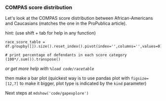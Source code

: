 ### COMPAS score distribution

Let's look at the COMPAS score distribution between African-Americans and Caucasians (matches the one in the ProPublica article).

hint: (use shift + tab for help in any function)
```
race_score_table = df.groupby([]).size().reset_index().pivot(index='',columns='',values=0)

# print percentage of defendants in each score category
(100*/.sum()).transpose()
```

_or get more help with `%load code/racetable`_

then make a bar plot (quickest way is to use pandas plot with `figsize=[12,7]` to make it bigger, plot type is indicated by the `kind` parameter)

Next steps at `mdshow('code/gapexplore')`
